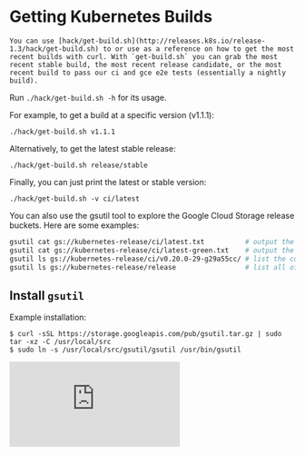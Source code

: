 <!-- BEGIN MUNGE: UNVERSIONED_WARNING -->


<!-- END MUNGE: UNVERSIONED_WARNING -->

# Getting Kubernetes Builds

    You can use [hack/get-build.sh](http://releases.k8s.io/release-1.3/hack/get-build.sh) to or use as a reference on how to get the most recent builds with curl. With `get-build.sh` you can grab the most recent stable build, the most recent release candidate, or the most recent build to pass our ci and gce e2e tests (essentially a nightly build).
    
Run `./hack/get-build.sh -h` for its usage.

For example, to get a build at a specific version (v1.1.1):

```console
./hack/get-build.sh v1.1.1
```

Alternatively, to get the latest stable release:

```console
./hack/get-build.sh release/stable
```

Finally, you can just print the latest or stable version:

```console
./hack/get-build.sh -v ci/latest
```

You can also use the gsutil tool to explore the Google Cloud Storage release buckets. Here are some examples:

```sh
gsutil cat gs://kubernetes-release/ci/latest.txt          # output the latest ci version number
gsutil cat gs://kubernetes-release/ci/latest-green.txt    # output the latest ci version number that passed gce e2e
gsutil ls gs://kubernetes-release/ci/v0.20.0-29-g29a55cc/ # list the contents of a ci release
gsutil ls gs://kubernetes-release/release                 # list all official releases and rcs
```

## Install `gsutil`

Example installation:

```console
$ curl -sSL https://storage.googleapis.com/pub/gsutil.tar.gz | sudo tar -xz -C /usr/local/src
$ sudo ln -s /usr/local/src/gsutil/gsutil /usr/bin/gsutil
```



<!-- BEGIN MUNGE: IS_VERSIONED -->
<!-- TAG IS_VERSIONED -->
<!-- END MUNGE: IS_VERSIONED -->




<!-- BEGIN MUNGE: IS_VERSIONED -->
<!-- TAG IS_VERSIONED -->
<!-- END MUNGE: IS_VERSIONED -->


<!-- BEGIN MUNGE: GENERATED_ANALYTICS -->
[![Analytics](https://kubernetes-site.appspot.com/UA-36037335-10/GitHub/docs/devel/getting-builds.md?pixel)]()
<!-- END MUNGE: GENERATED_ANALYTICS -->
